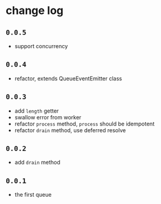 # change log

## `0.0.5`

- support concurrency

## `0.0.4`

- refactor, extends QueueEventEmitter class

## `0.0.3`

- add `length` getter
- swallow error from worker
- refactor `process` method, `process` should be idempotent
- refactor `drain` method, use deferred resolve

## `0.0.2`

- add `drain` method

## `0.0.1`

- the first queue
